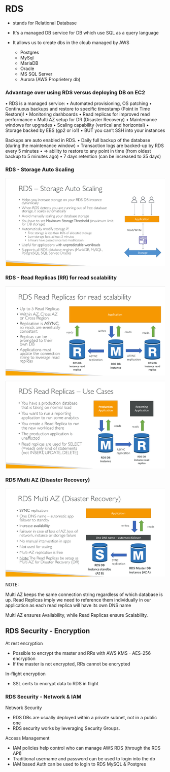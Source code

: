 # RDS

- stands for Relational Database

- It's a managed DB service for DB which use SQL as a query language
- It allows us to create dbs in the cloub managed by AWS 
    - Postgres
    - MySql 
    - MariaDB
    - Oracle 
    - MS SQL Server
    - Aurora (AWS Proprietery db)
    
### Advantage over using RDS versus deploying DB on EC2 

• RDS is a managed service:
    • Automated provisioning, OS patching
    • Continuous backups and restore to specific timestamp (Point in Time Restore)!
    • Monitoring dashboards
    • Read replicas for improved read performance
    • Multi AZ setup for DR (Disaster Recovery)
    • Maintenance windows for upgrades
    • Scaling capability (vertical and horizontal)
    • Storage backed by EBS (gp2 or io1)
• BUT you can’t SSH into your instances


Backups are auto enabled in RDS. 
• Daily full backup of the database (during the maintenance window)
• Transaction logs are backed-up by RDS every 5 minutes
• => ability to restore to any point in time (from oldest backup to 5 minutes ago)
• 7 days retention (can be increased to 35 days)

### RDS - Storage Auto Scaling 

![6469800cac6722422562fa17b5b441c5.png](6469800cac6722422562fa17b5b441c5.png)


### RDS - Read Replicas (RR) for read scalability

![a209a520ea61a731fb33837181e70c20.png](a209a520ea61a731fb33837181e70c20.png)

![5ef2b4757b7f6c07daad7e87e7eae52b.png](5ef2b4757b7f6c07daad7e87e7eae52b.png)


### RDS Multi AZ (Disaster Recovery)

![13ab37830be7c5fd3000dcf146c521fd.png](13ab37830be7c5fd3000dcf146c521fd.png)

NOTE: 

Multi AZ keeps the same connection string regardless of which database is up. Read Replicas imply we need to reference them individually in our application as each read replica will have its own DNS name

Multi AZ ensures Availability, while Read Replicas ensure Scalability.

## RDS Security - Encryption 

At rest encryption
- Possible to encrypt the master and RRs with AWS KMS - AES-256 encryption
- If the master is not encrypted, RRs cannot be encrypted

In-flight encryption
- SSL certs to encrypt data to RDS in flight 

### RDS Security - Network & IAM 

Network Security 
- RDS DBs are usually deployed within a private subnet, not in a public one
- RDS security works by leveraging Security Groups.

Access Management 
- IAM policies help control who can manage AWS RDS (through the RDS API)
- Traditional username and password can be used to login into the db 
- IAM based Auth can be used to login to RDS MySQL & Postgres


